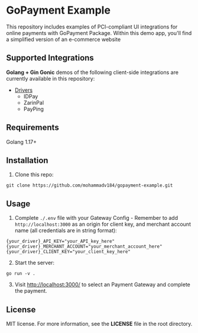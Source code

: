 # GoPayment Example

This repository includes examples of PCI-compliant UI integrations for online payments with GoPayment Package. Within this demo app, you'll find a simplified version of an e-commerce website

## Supported Integrations

**Golang + Gin Gonic** demos of the following client-side integrations are currently available in this repository:

- [Drivers](https://github.com/mohammadv184/gopayment#list-of-available-drivers)
  - IDPay
  - ZarinPal
  - PayPing
  

## Requirements

Golang 1.17+

## Installation

1. Clone this repo:

```
git clone https://github.com/mohammadv184/gopayment-example.git
```

## Usage

1. Complete `./.env` file with your Gateway Config - Remember to add `http://localhost:3000` as an origin for client key, and merchant account name (all credentials are in string format):

```
{your_driver}_API_KEY="your_API_key_here"
{your_driver}_MERCHANT_ACCOUNT="your_merchant_account_here"
{your_driver}_CLIENT_KEY="your_client_key_here"
```

2. Start the server:

```
go run -v .
```

3. Visit [http://localhost:3000/](http://localhost:3000/) to select an Payment Gateway and complete the payment.

## License

MIT license. For more information, see the **LICENSE** file in the root directory.
